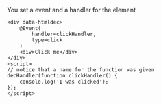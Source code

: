 You set a event and a handler for the element
````
<div data-htmldec>
    @Event(
        handler=clickHandler,
        type=click
    )
    <div>Click me</div>
</div>
<script>
// notice that a name for the function was given
decHandler(function clickHandler() {
    console.log('I was clicked');
});
</script>
````